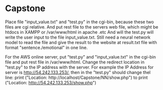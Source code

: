 # Capstone
Place file "input_value.txt" and "test.py" in the cgi-bin, because these two files are cgi relative.
And put rest file to the servers web file, which might be htdocs in XAMPP or /var/www/html in apache .etc
And will the test.py will write the user input to the file input_value.txt. Still need a neural network model to read the file and give the result to the website at result.txt file with format "sentence./emotional" in one line.

For the AWS online server, put "test.py" and "input_value.txt" in the cgi-bin file and put rest file in /var/www/html. Change the redirect location in "test.py" to the IP address with the server. For example the IP Address for server is http://54.242.133.253/, then in the "test.py" should change thel line: print ("Location: http://localhost/Capstone/NN/show.php") to print ("Location: http://54.242.133.253/show.php")

